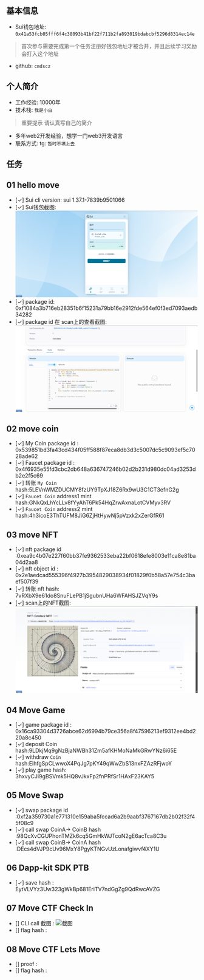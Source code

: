 ## 基本信息
- Sui钱包地址: `0x41a53fcb05fff6f4c38093b41bf22f711b2fa893019bdabcbf5296d8314ec14e`
> 首次参与需要完成第一个任务注册好钱包地址才被合并，并且后续学习奖励会打入这个地址
- github: `cmdscz`

## 个人简介
- 工作经验: 10000年
- 技术栈: `我是小白`
> 重要提示 请认真写自己的简介
- 多年web2开发经验，想学一门web3开发语言
- 联系方式: tg: `暂时不填上去` 

## 任务

##   01 hello move  
- [✓] Sui cli version: sui 1.37.1-7839b9501066
- [✓] Sui钱包截图: ![Sui钱包截图](./images/qb1.png)
- [✓] package id: 0xf1084a3b716eb28351b6f15231a79bb16e2912fde564ef0f3ed7093aedb34282
- [✓] package id 在 scan上的查看截图:![Scan截图](./images/scan1.png)

##   02 move coin
- [✓] My Coin package id : 0x539851bd3fa43cd434f05ff588f87eca8db3d3c5007dc5c9093ef5c7028ade62
- [✓] Faucet package id :  0x4f6935e55fd3cbc2db648a636747246b02d2b231d980dc04ad3253db2e2f5c69
- [✓] 转账 `My Coin` hash:5LEVnWMZDUCMY8fzUY9TpXJ18Z6Rx9wU3C1CT3efnG2g
- [✓] `Faucet Coin` address1 mint hash:GNkQxLhYcLLv8fYyAhT6Pk54HqZrwAxnaLotCVMyv3RV
- [✓] `Faucet Coin` address2 mint hash:4h3icoE3ThTUFM8JiG6ZjHtHywNj5pVzxk2xZerGfR61

##   03 move NFT
- [✓] nft package id :0xea9c4b07e227f60bb37fe9362533eba22bf0618efe8003e11ca8e81ba04d2aa8
- [✓] nft object id : 0x2e1aedcad555396f4927b3954829038934f01829f0b58a57e754c3baef507f39
- [✓] 转账 nft  hash: 7vRXbX9e61do8SnuFLePB1jSgubnUHa6WFAHSJZVqY9s
- [✓] scan上的NFT截图:![Scan截图](./images/scan2.png)

##   04 Move Game
- [✓] game package id : 0x16ca93304d3726abce62d6994b79ce356a8f47596213ef9312ee4bd220a8c450
- [✓] deposit Coin hash:9LDkjMq9gNzBjaNWBh31Zm5afKHMoNaMkGRwYNz6i65E
- [✓] withdraw `Coin` hash:EihfgSpCLwwoX4PqJg7pKY49qWwZbS13nxFZAzRFjwoY
- [✓] play game hash:      3hxvyCJi9gBSVmk5HQ8vJkxFp2fnPRfSr1HAxF23KAY5

##   05 Move Swap
- [✓] swap package id :0xf2a359730a1e771310e159aba5fccad6a2b9aabf3767167db2b02f32f45f08c9
- [✓] call swap CoinA-> CoinB  hash :98QcXvCGUPhonTMZk6cq5GmHkWJTcoN2gE6acTca8C3u
- [✓] call swap CoinB-> CoinA  hash :DEcs4dVJP9cUv96MxY8PgyKTNGvUzLonafgiwvf4XY1U

##   06 Dapp-kit SDK PTB
- [✓] save hash :          EytVLVYz3Uw323gWkBp681EriTV7ndGgZg9QdRwcAVZG

##   07 Move CTF Check In
- [] CLI call 截图 : ![截图](./images/你的图片地址)
- [] flag hash :

##   08 Move CTF Lets Move
- [] proof : 
- [] flag hash :
